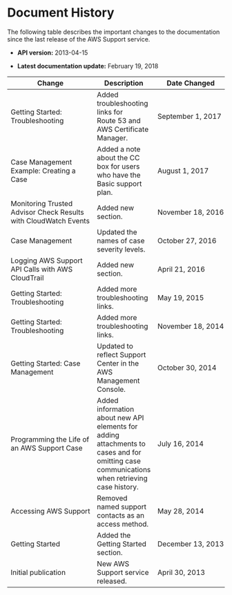 # Document History<a name="History"></a>

The following table describes the important changes to the documentation since the last release of the AWS Support service\.

+ **API version:** 2013\-04\-15

+ **Latest documentation update:** February 19, 2018


| Change | Description | Date Changed | 
| --- | --- | --- | 
| Getting Started: Troubleshooting | Added troubleshooting links for Route 53 and AWS Certificate Manager\. | September 1, 2017 | 
| Case Management Example: Creating a Case | Added a note about the CC box for users who have the Basic support plan\. | August 1, 2017 | 
| Monitoring Trusted Advisor Check Results with CloudWatch Events | Added new section\. | November 18, 2016 | 
| Case Management | Updated the names of case severity levels\. | October 27, 2016 | 
| Logging AWS Support API Calls with AWS CloudTrail | Added new section\. | April 21, 2016 | 
| Getting Started: Troubleshooting | Added more troubleshooting links\. | May 19, 2015 | 
| Getting Started: Troubleshooting | Added more troubleshooting links\. | November 18, 2014 | 
| Getting Started: Case Management | Updated to reflect Support Center in the AWS Management Console\. | October 30, 2014 | 
| Programming the Life of an AWS Support Case | Added information about new API elements for adding attachments to cases and for omitting case communications when retrieving case history\. | July 16, 2014 | 
| Accessing AWS Support | Removed named support contacts as an access method\. | May 28, 2014 | 
| Getting Started | Added the Getting Started section\. | December 13, 2013 | 
| Initial publication | New AWS Support service released\. | April 30, 2013 | 